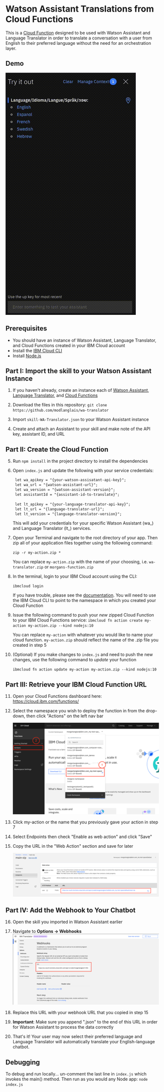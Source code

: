 # Watson Assistant Translations from Cloud Functions

This is a [Cloud Function](https://cloud.ibm.com/docs/openwhisk) designed to be used with Watson Assistant and Language Translator in order to translate a conversation with a user from English to their preferred language without the need for an orchestration layer.

## Demo

![translator-bot](/images/translator-bot.gif)

## Prerequisites

- You should have an instance of Watson Assistant, Language Translator, and Cloud Functions created in your IBM Cloud account
- Install the [IBM Cloud CLI](https://cloud.ibm.com/docs/cli)
- Install [Node.js](https://nodejs.org/en/download/)

## Part I: Import the skill to your Watson Assistant Instance

1. If you haven't already, create an instance each of [Watson Assistant](https://cloud.ibm.com/catalog/services/watson-assistant), [Language Translator](https://cloud.ibm.com/catalog/services/language-translator), and [Cloud Functions](https://cloud.ibm.com/functions?bss_account=6b49aa64e559c601cb30fa9027352573&ims_account=1596909)

2. Download the files in this repository: `git clone https://github.com/modlanglais/wa-translator`

3. Import `skill-WA-Translator.json` to your Watson Assistant instance

4. Create and attach an Assistant to your skill and make note of the API key, assistant ID, and URL

## Part II: Create the Cloud Function

5. Run `npm install` in the project directory to install the dependencies

6. Open `index.js` and update the following with your service credentials:

        let wa_apikey = "{your-watson-assisatant-api-key}";
        let wa_url = "{watson-assistant-url}";
        let wa_version = "{watson-assistant-version}";
        let assistantId = "{assistant-id-to-translate}";

        let lt_apikey = "{your-language-translator-api-key}";
        let lt_url = "{language-translator-url}";
        let lt_version = "{language-translator-version}";

    This will add your credentials for your specific Watson Assistant (wa_) and Language Translator (lt_) services.

7. Open your Terminal and navigate to the root directory of your app. Then zip all of your application files together using the following command:

    `zip -r my-action.zip *`

    You can replace `my-action.zip` with the name of your choosing, i.e. `wa-translator.zip` or `morgans-function.zip`

8. In the terminal, login to your IBM Cloud account using the CLI:

    `ibmcloud login`

    If you have trouble, please see the [documentation](https://cloud.ibm.com/docs/cli?topic=cli-getting-started#step3-configure-idt-env). You will need to use the IBM Cloud CLI to point to the namespace in which you created your Cloud Function

9. Issue the following command to push your *new* zipped Cloud Function to your IBM Cloud Functions service:
    `ibmcloud fn action create my-action my-action.zip --kind nodejs:10`

    You can replace `my-action` with whatever you would like to name your cloud function. `my-action.zip` should reflect the name of the .zip file you created in step 5

10. (Optional) If you make changes to `index.js` and need to push the new changes, use the following command to *update* your function

    `ibmcloud fn action update my-action my-action.zip --kind nodejs:10`

## Part III: Retrieve your IBM Cloud Function URL

11. Open your Cloud Functions dashboard here: https://cloud.ibm.com/functions/

12. Select the namespace you wish to deploy the function in from the drop-down, then click "Actions" on the left nav bar

    ![cf-screenshot](/images/cf-dash.png)

13. Click my-action or the name that you previously gave your action in step 7

14. Select Endpoints then check "Enable as web action" and click "Save"

15. Copy the URL in the "Web Action" section and save for later

    ![cf-webaction](/images/cf-webaction.png)

## Part IV: Add the Webhook to Your Chatbot

16. Open the skill you imported in Watson Assistant earlier

17. Navigate to **Options -> Webhooks**
    ![wa-webhooks](/images/wa-webhooks.png)

18. Replace this URL with your webhook URL that you copied in step 15

19. **Important**: Make sure you append ".json" to the end of this URL in order for Watson Assistant to process the data correctly

20. That's it! Your user may now select their preferred language and Language Translator will automatically translate your English-language chatbot.

## Debugging

To debug and run locally... un-comment the last line in `index.js` which invokes the main() method. Then run as you would any Node app: `node index.js`